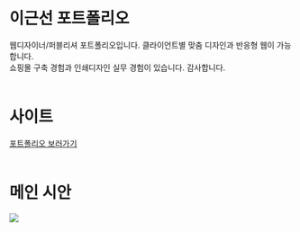 # 이근선 포트폴리오
웹디자이너/퍼블리셔 포트폴리오입니다. 클라이언트별 맞춤 디자인과 반응형 웹이 가능합니다. 
<br/> 쇼핑몰 구축 경험과 인쇄디자인 실무 경험이 있습니다. 감사합니다.
<br/>
<br/>
# 사이트
<a href="https://rootgood93.github.io/Geunseon_portfolio/">포트폴리오 보러가기 </a>
<br/>
<br/>
# 메인 시안
<img src="https://user-images.githubusercontent.com/108649544/188557243-a788b561-4d51-4711-84ef-075d2ec34aea.jpg" />
